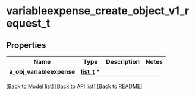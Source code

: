 # variableexpense_create_object_v1_request_t

## Properties
Name | Type | Description | Notes
------------ | ------------- | ------------- | -------------
**a_obj_variableexpense** | [**list_t**](variableexpense_request_compound.md) \* |  | 

[[Back to Model list]](../README.md#documentation-for-models) [[Back to API list]](../README.md#documentation-for-api-endpoints) [[Back to README]](../README.md)


